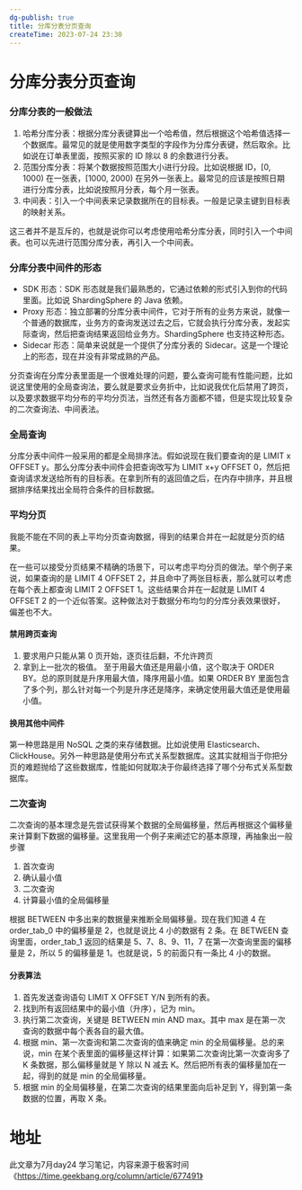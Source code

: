 ```yaml
---
dg-publish: true
title: 分库分表分页查询
createTime: 2023-07-24 23:30  
---
```


# 分库分表分页查询

### 分库分表的一般做法

1. 哈希分库分表：根据分库分表键算出一个哈希值，然后根据这个哈希值选择一个数据库。最常见的就是使用数字类型的字段作为分库分表键，然后取余。比如说在订单表里面，按照买家的 ID 除以 8 的余数进行分表。
2. 范围分库分表：将某个数据按照范围大小进行分段。比如说根据 ID，\[0, 1000) 在一张表，\[1000, 2000) 在另外一张表上。最常见的应该是按照日期进行分库分表，比如说按照月分表，每个月一张表。
3. 中间表：引入一个中间表来记录数据所在的目标表。一般是记录主键到目标表的映射关系。

这三者并不是互斥的，也就是说你可以考虑使用哈希分库分表，同时引入一个中间表。也可以先进行范围分库分表，再引入一个中间表。

### 分库分表中间件的形态

- SDK 形态：SDK 形态就是我们最熟悉的，它通过依赖的形式引入到你的代码里面。比如说 ShardingSphere 的 Java 依赖。
- Proxy 形态：独立部署的分库分表中间件，它对于所有的业务方来说，就像一个普通的数据库，业务方的查询发送过去之后，它就会执行分库分表，发起实际查询，然后把查询结果返回给业务方。ShardingSphere 也支持这种形态。
- Sidecar 形态：简单来说就是一个提供了分库分表的 Sidecar。这是一个理论上的形态，现在并没有非常成熟的产品。

分页查询在分库分表里面是一个很难处理的问题，要么查询可能有性能问题，比如说这里使用的全局查询法，要么就是要求业务折中，比如说我优化后禁用了跨页，以及要求数据平均分布的平均分页法，当然还有各方面都不错，但是实现比较复杂的二次查询法、中间表法。

### 全局查询

分库分表中间件一般采用的都是全局排序法。假如说现在我们要查询的是 LIMIT x OFFSET y。那么分库分表中间件会把查询改写为 LIMIT x+y OFFSET 0，然后把查询请求发送给所有的目标表。在拿到所有的返回值之后，在内存中排序，并且根据排序结果找出全局符合条件的目标数据。

### 平均分页

我能不能在不同的表上平均分页查询数据，得到的结果合并在一起就是分页的结果。

在一些可以接受分页结果不精确的场景下，可以考虑平均分页的做法。举个例子来说，如果查询的是 LIMIT 4 OFFSET 2，并且命中了两张目标表，那么就可以考虑在每个表上都查询 LIMIT 2 OFFSET 1。这些结果合并在一起就是 LIMIT 4 OFFSET 2 的一个近似答案。这种做法对于数据分布均匀的分库分表效果很好，偏差也不大。

#### 禁用跨页查询
1. 要求用户只能从第 0 页开始，逐页往后翻，不允许跨页
2. 拿到上一批次的极值。
至于用最大值还是用最小值，这个取决于 ORDER BY。总的原则就是升序用最大值，降序用最小值。如果 ORDER BY 里面包含了多个列，那么针对每一个列是升序还是降序，来确定使用最大值还是使用最小值。

#### 换用其他中间件
第一种思路是用 NoSQL 之类的来存储数据。比如说使用 Elasticsearch、ClickHouse。另外一种思路是使用分布式关系型数据库。这其实就相当于你把分页的难题抛给了这些数据库，性能如何就取决于你最终选择了哪个分布式关系型数据库。

### 二次查询

二次查询的基本理念是先尝试获得某个数据的全局偏移量，然后再根据这个偏移量来计算剩下数据的偏移量。这里我用一个例子来阐述它的基本原理，再抽象出一般步骤

1. 首次查询
2. 确认最小值
3. 二次查询
4. 计算最小值的全局偏移量

根据 BETWEEN 中多出来的数据量来推断全局偏移量。现在我们知道 4 在 order_tab_0 中的偏移量是 2，也就是说比 4 小的数据有 2 条。在 BETWEEN 查询里面，order_tab_1 返回的结果是 5、7、8、9、11，7 在第一次查询里面的偏移量是 2，所以 5 的偏移量是 1。也就是说，5 的前面只有一条比 4 小的数据。

#### 分表算法

1. 首先发送查询语句 LIMIT X OFFSET Y/N 到所有的表。
2. 找到所有返回结果中的最小值（升序），记为 min。
3. 执行第二次查询，关键是 BETWEEN min AND max。其中 max 是在第一次查询的数据中每个表各自的最大值。
4. 根据 min、第一次查询和第二次查询的值来确定 min 的全局偏移量。总的来说，min 在某个表里面的偏移量这样计算：如果第二次查询比第一次查询多了 K 条数据，那么偏移量就是 Y 除以 N 减去 K。然后把所有表的偏移量加在一起，得到的就是 min 的全局偏移量。
5. 根据 min 的全局偏移量，在第二次查询的结果里面向后补足到 Y，得到第一条数据的位置，再取 X 条。



# 地址

此文章为7月day24 学习笔记，内容来源于极客时间《https://time.geekbang.org/column/article/677491》